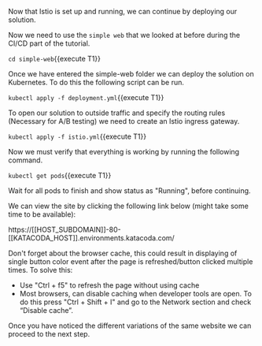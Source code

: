 Now that Istio is set up and running, we can continue by deploying our solution.

Now we need to use the `simple web` that we looked at before during the CI/CD part of the tutorial.

`cd simple-web`{{execute T1}}

Once we have entered the simple-web folder we can deploy the solution on Kubernetes. To do this the following script can be run.

`kubectl apply -f deployment.yml`{{execute T1}}

To open our solution to outside traffic and specify the routing rules (Necessary for A/B testing) we need to create an Istio ingress gateway.

`kubectl apply -f istio.yml`{{execute T1}}

Now we must verify that everything is working by running the following command.

`kubectl get pods`{{execute T1}}

Wait for all pods to finish and show status as "Running", before continuing.

We can view the site by clicking the following link below (might take some time to be available):

https://[[HOST_SUBDOMAIN]]-80-[[KATACODA_HOST]].environments.katacoda.com/

Don't forget about the browser cache, this could result in displaying of single button color event after the page is refreshed/button clicked multiple times.
To solve this:
- Use "Ctrl + f5" to refresh the page without using cache
- Most browsers, can disable caching when developer tools are open. To do this press "Ctrl + Shift + I" and go to the Network section and check “Disable cache”.

Once you have noticed the different variations of the same website we can proceed to the next step.
